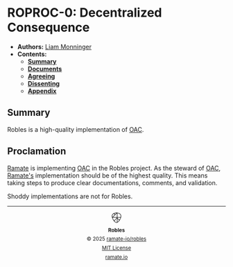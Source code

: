 # ROPROC-0: Decentralized Consequence
- **Authors:** [Liam Monninger](mailto:liam@ramate.io)
- **Contents:**
  - **[Summary](#summary)**
  - **[Documents](#documents)**
  - **[Agreeing](#agreeing)**
  - **[Dissenting](#dissenting)**
  - **[Appendix](#appendix)**

## Summary
Robles is a high-quality implementation of [OAC](https://github.com/ramate-io/oac).

## Proclamation
[Ramate](https://github.com/ramate-io/ramate) is implementing [OAC](https://github.com/ramate-io/oac) in the Robles project. As the steward of [OAC](https://github.com/ramate-io/oac), [Ramate's](https://github.com/ramate-io/ramate) implementation should be of the highest quality. This means taking steps to produce clear documentations, comments, and validation.

Shoddy implementations are not for Robles.

<!--ROBLES FOOTER: DO NOT REMOVE THIS LINE-->
---

<div align="center">
  <picture>
    <source srcset="./assets/robles-inverted-transparent.png" media="(prefers-color-scheme: dark)">
    <img height="24" src="./assets/robles-transparent.png" alt="Robles"/>
  </picture>
  <br/>
  <sub>
    <b>Robles</b>
    <br/>
    &copy; 2025 <a href="https://github.com/ramate-io/robles">ramate-io/robles</a>
    <br/>
    <a href="https://github.com/ramate-io/robles/blob/main/LICENSE">MIT License</a>
    <br/>
    <a href="https://www.ramate.io">ramate.io</a>
  </sub>
</div>
